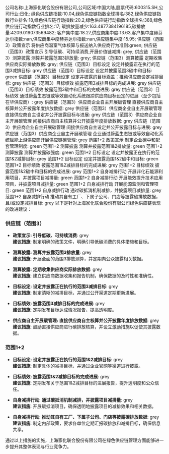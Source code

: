 公司名称:上海家化联合股份有限公司,公司区域:中国大陆,股票代码:600315.SH,公司行业:日化;        绿色供应链指数:10.04,绿色供应链指数全球排名:382,绿色供应链指数行业排名:18,绿色供应链行动指数:20.2,绿色供应链行动指数全球排名:388,绿色供应链行动指数行业排名:17;        碳排放量减少:163.4877384196185,碳排放量:4209.019073569482;        客户集中度:18.27,供应商集中度:13.63,客户集中度赫芬达尔指数:nan,供应商集中度赫芬达尔指数:nan,供应链集中度:15.95;        供应链（范围3）政策宣示 将供应商温室气体核算与报送纳入供应商行为准则:green;        供应链（范围3）政策宣示 引导低碳、可持续消费,开展价值链减排: grey;        供应链（范围3）测算披露 测算并披露范围3排放量: grey;        供应链（范围3）测算披露 定期收集供应商实际排放数据: grey;        供应链（范围3）目标设定 设定并披露正在执行的范围3减排目标: grey        供应链（范围3）目标设定 设定并披露范围3碳中和目标: green        供应链（范围3）目标设定 设定并披露的目标涵盖：推动供应商设定减排目标: grey        供应链（范围3）目标绩效 披露范围3减排目标的完成进展: grey        供应链（范围3）目标绩效 披露范围3碳中和目标的完成进展: grey        供应链（范围3）目标绩效 通过蔚蓝生态链或等效自动化系统跟踪供应商目标设定的进展（至少包括在华供应商）: grey        供应链（范围3）供应商企业自主开展碳管理 直接供应商自主核算并公开披露年度排放数据: grey        供应链（范围3）供应商企业自主开展碳管理 直接供应商自主设定并公开披露目标与进展: grey        供应链（范围3）供应商企业自主开展碳管理 间接供应商自主核算并公开披露年度排放数据: grey        供应链（范围3）供应商企业自主开展碳管理 间接供应商自主设定并公开披露目标与进展: grey        供应链（范围3）供应商企业自主开展碳管理 企业通过蔚蓝生态链或等效自动化系统赋能上游供应商开展供应链碳管理: grey        范围1+2 政策宣示 制定企业碳中和配套管理制度: green        范围1+2 测算披露 测算并披露范围1&2排放量: green        范围1+2 测算披露 测算并披露碳强度: green        范围1+2 目标设定 设定并披露正在执行的范围1&2减排目标: grey        范围1+2 目标设定 设定并披露范围1&2碳中和目标: green        范围1+2 目标绩效 披露范围1&2减排目标的完成进展: grey        范围1+2 目标绩效 披露范围1&2碳中和目标的完成进展: grey        范围1+2 自身减排行动 开展非化石能源利用项目，并披露项目减排量: green        范围1+2 自身减排行动 开展能效提升技术应用项目，并披露项目减排量: green        范围1+2 自身减排行动 开展能源监测和管理项目: green        范围1+2 自身减排行动 通过碳抵消机制减排，并披露项目减排量: grey        范围1+2 自身减排行动 推动其自有工厂、下属子公司、门店等披露碳排放数据，且/或设定减排目标: grey
以下是针对上海家化联合股份有限公司绿色供应链表现的改进建议：

### 供应链（范围3）

- **政策宣示: 引导低碳、可持续消费**: grey  
  **建议措施**: 制定明确的政策文件，明确引导低碳消费的具体措施和目标。

- **测算披露: 测算并披露范围3排放量**: grey  
  **建议措施**: 开展全面的范围3排放测算，并定期向公众披露相关数据。

- **测算披露: 定期收集供应商实际排放数据**: grey  
  **建议措施**: 建立供应商数据收集和报告机制，确保数据的及时性和准确性。

- **目标设定: 设定并披露正在执行的范围3减排目标**: grey  
  **建议措施**: 制定清晰的减排目标，并通过公开渠道定期更新进展。

- **目标绩效: 披露范围3减排目标的完成进展**: grey  
  **建议措施**: 定期发布目标达成情况报告，提高透明度。

- **供应商自主开展碳管理: 直接供应商自主核算并公开披露年度排放数据**: grey  
  **建议措施**: 鼓励直接供应商进行碳排放核算，并设立激励措施以促使其披露数据。

### 范围1+2

- **目标设定: 设定并披露正在执行的范围1&2减排目标**: grey  
  **建议措施**: 制定具体的减排目标，并通过企业官网等渠道进行披露。

- **目标绩效: 披露范围1&2减排目标的完成进展**: grey  
  **建议措施**: 定期发布关于范围1&2减排目标的进展报告，提升透明度和公众信任。

- **自身减排行动: 通过碳抵消机制减排，并披露项目减排量**: grey  
  **建议措施**: 开展碳抵消项目，确保透明地披露项目的减排效果和相关数据。

- **自身减排行动: 推动其自有工厂、下属子公司、门店等披露碳排放数据**: grey  
  **建议措施**: 制定内部政策，要求各单位定期汇报碳排放和减排目标，确保信息共享。

通过以上措施的实施，上海家化联合股份有限公司在绿色供应链管理方面能够进一步提升其整体表现与行业竞争力。